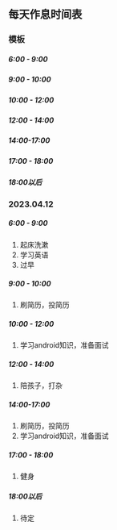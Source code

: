 ## 每天作息时间表

### 模板

##### 6:00 - 9:00

##### 9:00 - 10:00

##### 10:00 - 12:00

##### 12:00 - 14:00

##### 14:00-17:00

##### 17:00 - 18:00

##### 18:00以后

### 2023.04.12

##### 6:00 - 9:00

1. 起床洗漱
2. 学习英语
3. 过早

##### 9:00 - 10:00

1. 刷简历，投简历

##### 10:00 - 12:00

1. 学习android知识，准备面试

##### 12:00 - 14:00

1. 陪孩子，打杂

##### 14:00-17:00

1. 刷简历，投简历
2. 学习android知识，准备面试

##### 17:00 - 18:00

1. 健身

##### 18:00以后

1. 待定





